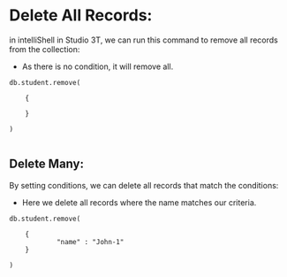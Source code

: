# Delete All Records:

in intelliShell in Studio 3T, we can run this command to remove all records from the collection:

 - As there is no condition, it will remove all.

```
db.student.remove(
    
    {
                
    }
    
)


```

## Delete Many:

By setting conditions, we can delete all records that match the conditions:
 - Here we delete all records where the name matches our criteria.

```
db.student.remove(
    
    {
            "name" : "John-1"         
    }
    
)

```

    